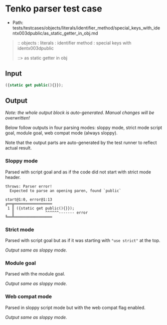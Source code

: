 # Tenko parser test case

- Path: tests/testcases/objects/literals/identifier_method/special_keys_with_identx003dpublic/as_static_getter_in_obj.md

> :: objects : literals : identifier method : special keys with identx003dpublic
>
> ::> as static getter in obj

## Input

`````js
({static get public(){}});
`````

## Output

_Note: the whole output block is auto-generated. Manual changes will be overwritten!_

Below follow outputs in four parsing modes: sloppy mode, strict mode script goal, module goal, web compat mode (always sloppy).

Note that the output parts are auto-generated by the test runner to reflect actual result.

### Sloppy mode

Parsed with script goal and as if the code did not start with strict mode header.

`````
throws: Parser error!
  Expected to parse an opening paren, found `public`

start@1:0, error@1:13
╔══╦═════════════════
 1 ║ ({static get public(){}});
   ║              ^^^^^^------- error
╚══╩═════════════════

`````

### Strict mode

Parsed with script goal but as if it was starting with `"use strict"` at the top.

_Output same as sloppy mode._

### Module goal

Parsed with the module goal.

_Output same as sloppy mode._

### Web compat mode

Parsed in sloppy script mode but with the web compat flag enabled.

_Output same as sloppy mode._
